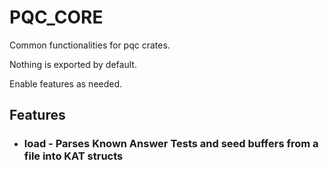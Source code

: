 # PQC_CORE

Common functionalities for pqc crates. 

Nothing is exported by default.

Enable features as needed.

## Features 

* ### load - Parses Known Answer Tests and seed buffers from a file into KAT structs